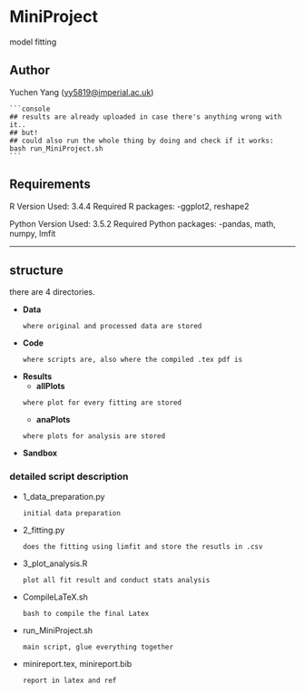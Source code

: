 # MiniProject
model fitting

## Author
Yuchen Yang (yy5819@imperial.ac.uk)

    ```console
    ## results are already uploaded in case there's anything wrong with it..
    ## but!
    ## could also run the whole thing by doing and check if it works:
    bash run_MiniProject.sh
    ```

## Requirements
R Version Used: 3.4.4
Required R packages:
    -ggplot2, reshape2
    
Python Version Used: 3.5.2
Required Python packages:
    -pandas, math, numpy, lmfit

***

## structure
there are 4 directories.
- **Data** 
    ```
    where original and processed data are stored
    ```
- **Code** 
    ```
    where scripts are, also where the compiled .tex pdf is
    ```
- **Results** 
    - **allPlots** 
    ```
    where plot for every fitting are stored
    ```
    - **anaPlots**
    ```
    where plots for analysis are stored
    ```
- **Sandbox** 


### detailed script description
- 1_data_preparation.py
    ```
    initial data preparation
    ```
- 2_fitting.py
    ```
    does the fitting using limfit and store the resutls in .csv
    ```
- 3_plot_analysis.R
    ```
    plot all fit result and conduct stats analysis
    ```
- CompileLaTeX.sh
    ```
    bash to compile the final Latex
    ```
- run_MiniProject.sh
    ```
    main script, glue everything together
    ```
- minireport.tex, minireport.bib
    ```
    report in latex and ref
    ```
